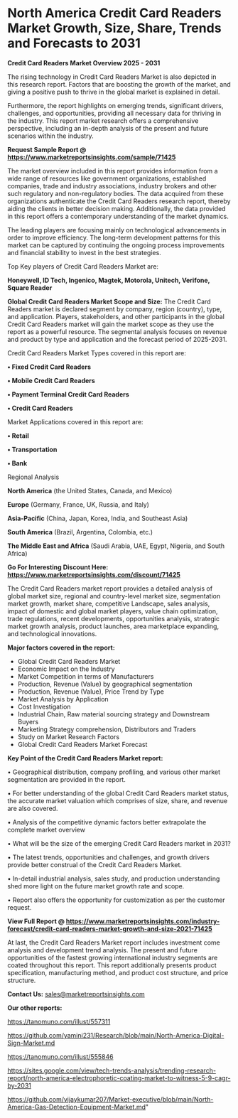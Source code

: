 # North America Credit Card Readers Market Growth, Size, Share, Trends and Forecasts to 2031

<Strong> Credit Card Readers Market Overview 2025 - 2031</strong>

The rising technology in Credit Card Readers Market is also depicted in this research report. Factors that are boosting the growth of the market, and giving a positive push to thrive in the global market is explained in detail.

Furthermore, the report highlights on emerging trends, significant drivers, challenges, and opportunities, providing all necessary data for thriving in the industry. This report market research offers a comprehensive perspective, including an in-depth analysis of the present and future scenarios within the industry.

<strong>Request Sample Report @ <a href=https://www.marketreportsinsights.com/sample/71425>https://www.marketreportsinsights.com/sample/71425</a></strong>

The market overview included in this report provides information from a wide range of resources like government organizations, established companies, trade and industry associations, industry brokers and other such regulatory and non-regulatory bodies. The data acquired from these organizations authenticate the Credit Card Readers research report, thereby aiding the clients in better decision making. Additionally, the data provided in this report offers a contemporary understanding of the market dynamics.

The leading players are focusing mainly on technological advancements in order to improve efficiency. The long-term development patterns for this market can be captured by continuing the ongoing process improvements and financial stability to invest in the best strategies.

Top Key players of Credit Card Readers Market are:

<strong>Honeywell, ID Tech, Ingenico, Magtek, Motorola, Unitech, Verifone, Square Reader</strong>

<strong><b>Global Credit Card Readers Market Scope and Size:</b></strong>
The Credit Card Readers market is declared segment by company, region (country), type, and application. Players, stakeholders, and other participants in the global Credit Card Readers market will gain the market scope as they use the report as a powerful resource. The segmental analysis focuses on revenue and product by type and application and the forecast period of 2025-2031.

Credit Card Readers Market Types covered in this report are:

<strong>• Fixed Credit Card Readers

• Mobile Credit Card Readers

• Payment Terminal Credit Card Readers

• Credit Card Readers</strong>

Market Applications covered in this report are:

<strong>• Retail

• Transportation

• Bank</strong> 

Regional Analysis

<strong>North America</strong> (the United States, Canada, and Mexico)

<strong>Europe</strong> (Germany, France, UK, Russia, and Italy)

<strong>Asia-Pacific</strong> (China, Japan, Korea, India, and Southeast Asia)

<strong>South America</strong> (Brazil, Argentina, Colombia, etc.)

<strong>The Middle East and Africa</strong> (Saudi Arabia, UAE, Egypt, Nigeria, and South Africa)

<strong>Go For Interesting Discount Here: <a href=https://www.marketreportsinsights.com/discount/71425>https://www.marketreportsinsights.com/discount/71425</a></strong>

The Credit Card Readers market report provides a detailed analysis of global market size, regional and country-level market size, segmentation market growth, market share, competitive Landscape, sales analysis, impact of domestic and global market players, value chain optimization, trade regulations, recent developments, opportunities analysis, strategic market growth analysis, product launches, area marketplace expanding, and technological innovations.

<strong><b>Major factors covered in the report:</b></strong>
<ul>
  <li>Global Credit Card Readers Market </li>
  <li>Economic Impact on the Industry</li>
  <li>Market Competition in terms of Manufacturers</li>
  <li>Production, Revenue (Value) by geographical segmentation</li>
  <li>Production, Revenue (Value), Price Trend by Type</li>
  <li>Market Analysis by Application</li>
  <li>Cost Investigation</li>
  <li>Industrial Chain, Raw material sourcing strategy and Downstream Buyers</li>
  <li>Marketing Strategy comprehension, Distributors and Traders</li>
  <li>Study on Market Research Factors</li>
  <li>Global Credit Card Readers Market Forecast</li>
</ul>

<strong><b>Key Point of the Credit Card Readers Market report:</b></strong>

• Geographical distribution, company profiling, and various other market segmentation are provided in the report.

• For better understanding of the global Credit Card Readers market status, the accurate market valuation which comprises of size, share, and revenue are also covered.

• Analysis of the competitive dynamic factors better extrapolate the complete market overview

• What will be the size of the emerging Credit Card Readers market in 2031?

• The latest trends, opportunities and challenges, and growth drivers provide better construal of the Credit Card Readers Market.

• In-detail industrial analysis, sales study, and production understanding shed more light on the future market growth rate and scope.

• Report also offers the opportunity for customization as per the customer request.

<strong><b>View Full Report @ <a href=https://www.marketreportsinsights.com/industry-forecast/credit-card-readers-market-growth-and-size-2021-71425>https://www.marketreportsinsights.com/industry-forecast/credit-card-readers-market-growth-and-size-2021-71425</a></b></strong>


At last, the Credit Card Readers Market report includes investment come analysis and development trend analysis. The present and future opportunities of the fastest growing international industry segments are coated throughout this report. This report additionally presents product specification, manufacturing method, and product cost structure, and price structure.

<strong>Contact Us:</strong>
sales@marketreportsinsights.com

<strong>Our other reports:</strong>

<a href=https://tanomuno.com/illust/557311>https://tanomuno.com/illust/557311</a>

<a href=https://github.com/yamini231/Research/blob/main/North-America-Digital-Sign-Market.md>https://github.com/yamini231/Research/blob/main/North-America-Digital-Sign-Market.md</a>

<a href=https://tanomuno.com/illust/555846>https://tanomuno.com/illust/555846</a>

<a href=https://sites.google.com/view/tech-trends-analysis/trending-research-report/north-america-electrophoretic-coating-market-to-witness-5-9-cagr-by-2031>https://sites.google.com/view/tech-trends-analysis/trending-research-report/north-america-electrophoretic-coating-market-to-witness-5-9-cagr-by-2031</a>

<a href=https://github.com/vijaykumar207/Market-executive/blob/main/North-America-Gas-Detection-Equipment-Market.md>https://github.com/vijaykumar207/Market-executive/blob/main/North-America-Gas-Detection-Equipment-Market.md</a>"
